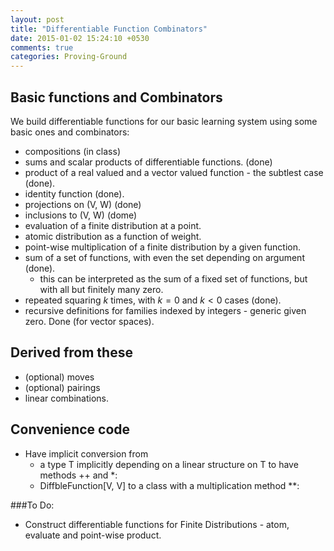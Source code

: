 ```yaml
---
layout: post
title: "Differentiable Function Combinators"
date: 2015-01-02 15:24:10 +0530
comments: true
categories: Proving-Ground
---
```


## Basic functions and Combinators

We build differentiable functions for our basic learning system using some basic ones and combinators:

* compositions (in class)
* sums and scalar products of differentiable functions. (done)
* product of a real valued and a vector valued function - the subtlest case (done).
* identity function (done).
* projections on (V, W) (done)
* inclusions to (V, W) (dome)
* evaluation of a finite distribution at a point.
* atomic distribution as a function of weight.
* point-wise multiplication of a finite distribution by a given function.
* sum of a set of functions, with even the set depending on argument (done).
  * this can be interpreted as the sum of a fixed set of functions, but with all but finitely many  zero.
* repeated squaring $k$ times, with $k=0$ and $k<0$ cases (done).
* recursive definitions for families indexed by integers - generic given zero. Done (for vector spaces).

## Derived from these

* (optional) moves
* (optional) pairings
* linear combinations.

## Convenience code

* Have implicit conversion from
  * a type T implicitly depending on a linear structure on T to have methods ++ and *:
  * DiffbleFunction[V, V] to a class with a multiplication method **:

###To Do:

* Construct differentiable functions for Finite Distributions - atom, evaluate and point-wise product.
